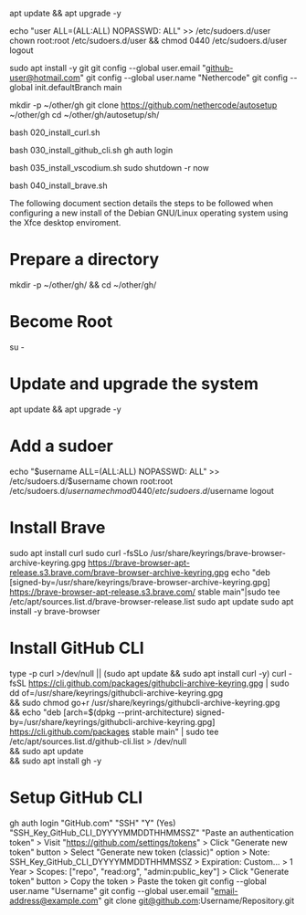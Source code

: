 apt update && apt upgrade -y

echo "user ALL=(ALL:ALL) NOPASSWD: ALL" >> /etc/sudoers.d/user
chown root:root /etc/sudoers.d/user && chmod 0440 /etc/sudoers.d/user
logout

sudo apt install -y git
git config --global user.email "github-user@hotmail.com"
git config --global user.name "Nethercode"
git config --global init.defaultBranch main

mkdir -p ~/other/gh
git clone https://github.com/nethercode/autosetup ~/other/gh
cd ~/other/gh/autosetup/sh/

bash 020_install_curl.sh

bash 030_install_github_cli.sh
gh auth login

bash 035_install_vscodium.sh
sudo shutdown -r now

bash 040_install_brave.sh

The following document section details the steps to be followed when
configuring a new install of the Debian GNU/Linux
operating system using the Xfce desktop enviroment.

# Prepare a directory
mkdir -p ~/other/gh/ && cd ~/other/gh/

# Become Root
su -

# Update and upgrade the system
apt update && apt upgrade -y

# Add a sudoer
echo "$username ALL=(ALL:ALL) NOPASSWD: ALL" >> /etc/sudoers.d/$username
chown root:root /etc/sudoers.d/$username
chmod 0440 /etc/sudoers.d/$username
logout

# Install Brave
sudo apt install curl
sudo curl -fsSLo /usr/share/keyrings/brave-browser-archive-keyring.gpg https://brave-browser-apt-release.s3.brave.com/brave-browser-archive-keyring.gpg
echo "deb [signed-by=/usr/share/keyrings/brave-browser-archive-keyring.gpg] https://brave-browser-apt-release.s3.brave.com/ stable main"|sudo tee /etc/apt/sources.list.d/brave-browser-release.list
sudo apt update
sudo apt install -y brave-browser

# Install GitHub CLI
type -p curl >/dev/null || (sudo apt update && sudo apt install curl -y)
curl -fsSL https://cli.github.com/packages/githubcli-archive-keyring.gpg | sudo dd of=/usr/share/keyrings/githubcli-archive-keyring.gpg \
&& sudo chmod go+r /usr/share/keyrings/githubcli-archive-keyring.gpg \
&& echo "deb [arch=$(dpkg --print-architecture) signed-by=/usr/share/keyrings/githubcli-archive-keyring.gpg] https://cli.github.com/packages stable main" | sudo tee /etc/apt/sources.list.d/github-cli.list > /dev/null \
&& sudo apt update \
&& sudo apt install gh -y

# Setup GitHub CLI
gh auth login
"GitHub.com"
"SSH"
"Y" (Yes)
<blank>
"SSH_Key_GitHub_CLI_DYYYYMMDDTHHMMSSZ"
"Paste an authentication token"
	> Visit "https://github.com/settings/tokens"
	> Click "Generate new token" button
	> Select "Generate new token (classic)" option
		> Note: SSH_Key_GitHub_CLI_DYYYYMMDDTHHMMSSZ
		> Expiration: Custom...
			> 1 Year
		> Scopes: ["repo", "read:org", "admin:public_key"]
		> Click "Generate token" button
		> Copy the token
	> Paste the token
git config --global user.name "Username"
git config --global user.email "email-address@example.com"
git clone git@github.com:Username/Repository.git








